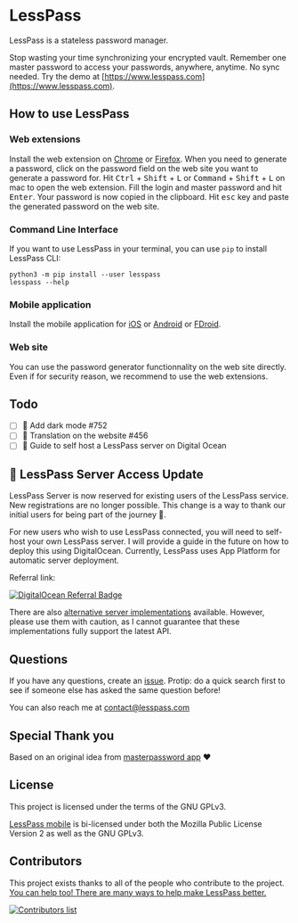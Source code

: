 # LessPass

LessPass is a stateless password manager.

Stop wasting your time synchronizing your encrypted vault. Remember one master password to access your passwords, anywhere, anytime. No sync needed. Try the demo at [https://www.lesspass.com](https://www.lesspass.com).

## How to use LessPass

### Web extensions

Install the web extension on [Chrome](https://chrome.google.com/webstore/detail/lesspass/lcmbpoclaodbgkbjafnkbbinogcbnjih) or [Firefox](https://addons.mozilla.org/en-US/firefox/addon/lesspass/). When you need to generate a password, click on the password field on the web site you want to generate a password for. Hit <kbd>Ctrl</kbd> + <kbd>Shift</kbd> + <kbd>L</kbd> or <kbd>Command</kbd> + <kbd>Shift</kbd> + <kbd>L</kbd> on mac to open the web extension. Fill the login and master password and hit <kbd>Enter</kbd>. Your password is now copied in the clipboard. Hit <kbd>esc</kbd> key and paste the generated password on the web site.

### Command Line Interface

If you want to use LessPass in your terminal, you can use `pip` to install LessPass CLI:

    python3 -m pip install --user lesspass
    lesspass --help

### Mobile application

Install the mobile application for [iOS](https://www.lesspass.com/assets/download-on-the-App-Store-uFLV0IiB.png) or [Android](https://play.google.com/store/apps/details?id=com.lesspass.android) or [FDroid](https://f-droid.org/en/packages/com.lesspass.android/).

### Web site

You can use the password generator functionnality on the web site directly. Even if for security reason, we recommend to use the web extensions.

## Todo

- [ ] :art: Add dark mode #752
- [ ] :speech_balloon: Translation on the website #456
- [ ] :memo: Guide to self host a LessPass server on Digital Ocean

## :rotating_light: LessPass Server Access Update

LessPass Server is now reserved for existing users of the LessPass service. New registrations are no longer possible. This change is a way to thank our initial users for being part of the journey :beers:.

For new users who wish to use LessPass connected, you will need to self-host your own LessPass server. I will provide a guide in the future on how to deploy this using DigitalOcean. Currently, LessPass uses App Platform for automatic server deployment.

Referral link:

[![DigitalOcean Referral Badge](https://web-platforms.sfo2.cdn.digitaloceanspaces.com/WWW/Badge%203.svg)](https://www.digitalocean.com/?refcode=7780bf9be762)

There are also [alternative server implementations](https://github.com/lesspass/lesspass/wiki/Third-party-implementations-of-LessPass#api-servers) available. However, please use them with caution, as I cannot guarantee that these implementations fully support the latest API.

## Questions

If you have any questions, create an [issue](issue).
Protip: do a quick search first to see if someone else has asked the same question before!

You can also reach me at contact@lesspass.com

## Special Thank you

Based on an original idea from [masterpassword app](https://masterpassword.app/) :heart:

## License

This project is licensed under the terms of the GNU GPLv3.

[LessPass mobile](https://github.com/lesspass/lesspass/tree/master/packages/lesspass-mobile) is bi-licensed under both the Mozilla Public License Version 2 as well as the GNU GPLv3.

## Contributors

This project exists thanks to all of the people who contribute to the project. [You can help too! There are many ways to help make LessPass better.](CONTRIBUTING.md)

[![Contributors list](https://opencollective.com/lesspass/contributors.svg?width=890)](https://github.com/lesspass/lesspass/graphs/contributors)
